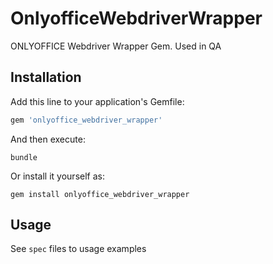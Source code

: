 # OnlyofficeWebdriverWrapper

ONLYOFFICE Webdriver Wrapper Gem. Used in QA

## Installation

Add this line to your application's Gemfile:

```ruby
gem 'onlyoffice_webdriver_wrapper'
```

And then execute:

```shell script
bundle
```

Or install it yourself as:

```shell script
gem install onlyoffice_webdriver_wrapper
```

## Usage

See `spec` files to usage examples
